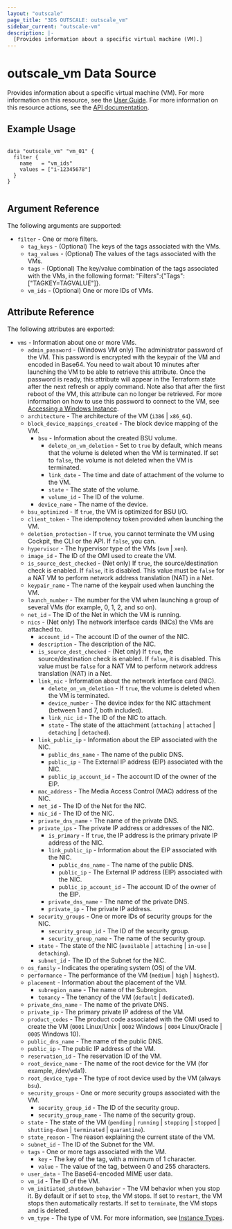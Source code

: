 ```yaml
---
layout: "outscale"
page_title: "3DS OUTSCALE: outscale_vm"
sidebar_current: "outscale-vm"
description: |-
  [Provides information about a specific virtual machine (VM).]
---
```


# outscale_vm Data Source

Provides information about a specific virtual machine (VM).
For more information on this resource, see the [User Guide](https://wiki.outscale.net/display/EN/About+Instances).
For more information on this resource actions, see the [API documentation](https://docs.outscale.com/api#3ds-outscale-api-vm).

## Example Usage

```hcl

data "outscale_vm" "vm_01" {
  filter {
    name   = "vm_ids"
    values = ["i-12345678"]
  }
}


```

## Argument Reference

The following arguments are supported:

* `filter` - One or more filters.
  * `tag_keys` - (Optional) The keys of the tags associated with the VMs.
  * `tag_values` - (Optional) The values of the tags associated with the VMs.
  * `tags` - (Optional) The key/value combination of the tags associated with the VMs, in the following format: "Filters":{"Tags":["TAGKEY=TAGVALUE"]}.
  * `vm_ids` - (Optional) One or more IDs of VMs.

## Attribute Reference

The following attributes are exported:

* `vms` - Information about one or more VMs.
  * `admin_password` - (Windows VM only) The administrator password of the VM. This password is encrypted with the keypair of the VM and encoded in Base64. You need to wait about 10 minutes after launching the VM to be able to retrieve this attribute. Once the password is ready, this attribute will appear in the Terraform state after the next refresh or apply command. Note also that after the first reboot of the VM, this attribute can no longer be retrieved. For more information on how to use this password to connect to the VM, see [Accessing a Windows Instance](https://wiki.outscale.net/display/EN/Accessing+a+Windows+Instance).
  * `architecture` - The architecture of the VM (`i386` \| `x86_64`).
  * `block_device_mappings_created` - The block device mapping of the VM.
      * `bsu` - Information about the created BSU volume.
         * `delete_on_vm_deletion` - Set to `true` by default, which means that the volume is deleted when the VM is terminated. If set to `false`, the volume is not deleted when the VM is terminated.
         * `link_date` - The time and date of attachment of the volume to the VM.
         * `state` - The state of the volume.
         * `volume_id` - The ID of the volume.
      * `device_name` - The name of the device.
  * `bsu_optimized` - If `true`, the VM is optimized for BSU I/O.
  * `client_token` - The idempotency token provided when launching the VM.
  * `deletion_protection` - If `true`, you cannot terminate the VM using Cockpit, the CLI or the API. If `false`, you can.
  * `hypervisor` - The hypervisor type of the VMs (`ovm` \| `xen`).
  * `image_id` - The ID of the OMI used to create the VM.
  * `is_source_dest_checked` - (Net only) If `true`, the source/destination check is enabled. If `false`, it is disabled. This value must be `false` for a NAT VM to perform network address translation (NAT) in a Net.
  * `keypair_name` - The name of the keypair used when launching the VM.
  * `launch_number` - The number for the VM when launching a group of several VMs (for example, 0, 1, 2, and so on).
  * `net_id` - The ID of the Net in which the VM is running.
  * `nics` - (Net only) The network interface cards (NICs) the VMs are attached to.
      * `account_id` - The account ID of the owner of the NIC.
      * `description` - The description of the NIC.
      * `is_source_dest_checked` - (Net only) If `true`, the source/destination check is enabled. If `false`, it is disabled. This value must be `false` for a NAT VM to perform network address translation (NAT) in a Net.
      * `link_nic` - Information about the network interface card (NIC).
         * `delete_on_vm_deletion` - If `true`, the volume is deleted when the VM is terminated.
         * `device_number` - The device index for the NIC attachment (between 1 and 7, both included).
         * `link_nic_id` - The ID of the NIC to attach.
         * `state` - The state of the attachment (`attaching` \| `attached` \| `detaching` \| `detached`).
      * `link_public_ip` - Information about the EIP associated with the NIC.
         * `public_dns_name` - The name of the public DNS.
         * `public_ip` - The External IP address (EIP) associated with the NIC.
         * `public_ip_account_id` - The account ID of the owner of the EIP.
      * `mac_address` - The Media Access Control (MAC) address of the NIC.
      * `net_id` - The ID of the Net for the NIC.
      * `nic_id` - The ID of the NIC.
      * `private_dns_name` - The name of the private DNS.
      * `private_ips` - The private IP address or addresses of the NIC.
         * `is_primary` - If `true`, the IP address is the primary private IP address of the NIC.
         * `link_public_ip` - Information about the EIP associated with the NIC.
             * `public_dns_name` - The name of the public DNS.
             * `public_ip` - The External IP address (EIP) associated with the NIC.
             * `public_ip_account_id` - The account ID of the owner of the EIP.
         * `private_dns_name` - The name of the private DNS.
         * `private_ip` - The private IP address.
      * `security_groups` - One or more IDs of security groups for the NIC.
         * `security_group_id` - The ID of the security group.
         * `security_group_name` - The name of the security group.
      * `state` - The state of the NIC (`available` \| `attaching` \| `in-use` \| `detaching`).
      * `subnet_id` - The ID of the Subnet for the NIC.
  * `os_family` - Indicates the operating system (OS) of the VM.
  * `performance` - The performance of the VM (`medium` \| `high` \|  `highest`).
  * `placement` - Information about the placement of the VM.
      * `subregion_name` - The name of the Subregion.
      * `tenancy` - The tenancy of the VM (`default` \| `dedicated`).
  * `private_dns_name` - The name of the private DNS.
  * `private_ip` - The primary private IP address of the VM.
  * `product_codes` - The product code associated with the OMI used to create the VM (`0001` Linux/Unix \| `0002` Windows \| `0004` Linux/Oracle \| `0005` Windows 10).
  * `public_dns_name` - The name of the public DNS.
  * `public_ip` - The public IP address of the VM.
  * `reservation_id` - The reservation ID of the VM.
  * `root_device_name` - The name of the root device for the VM (for example, /dev/vda1).
  * `root_device_type` - The type of root device used by the VM (always `bsu`).
  * `security_groups` - One or more security groups associated with the VM.
      * `security_group_id` - The ID of the security group.
      * `security_group_name` - The name of the security group.
  * `state` - The state of the VM (`pending` \| `running` \| `stopping` \| `stopped` \| `shutting-down` \| `terminated` \| `quarantine`).
  * `state_reason` - The reason explaining the current state of the VM.
  * `subnet_id` - The ID of the Subnet for the VM.
  * `tags` - One or more tags associated with the VM.
      * `key` - The key of the tag, with a minimum of 1 character.
      * `value` - The value of the tag, between 0 and 255 characters.
  * `user_data` - The Base64-encoded MIME user data.
  * `vm_id` - The ID of the VM.
  * `vm_initiated_shutdown_behavior` - The VM behavior when you stop it. By default or if set to `stop`, the VM stops. If set to `restart`, the VM stops then automatically restarts. If set to `terminate`, the VM stops and is deleted.
  * `vm_type` - The type of VM. For more information, see [Instance Types](https://wiki.outscale.net/display/EN/Instance+Types).
